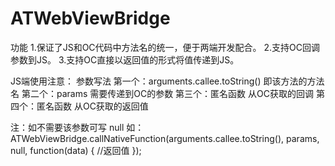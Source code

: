 # ATWebViewBridge
功能
1.保证了JS和OC代码中方法名的统一，便于两端开发配合。
2.支持OC回调参数到JS。
3.支持OC直接以返回值的形式将值传递到JS。


JS端使用注意：
参数写法
第一个：arguments.callee.toString()  即该方法的方法名
第二个：params   需要传递到OC的参数
第三个：匿名函数   从OC获取的回调
第四个：匿名函数   从OC获取的返回值

注：如不需要该参数可写 null
如：ATWebViewBridge.callNativeFunction(arguments.callee.toString(), params, null, function(data) {
//返回值
});

